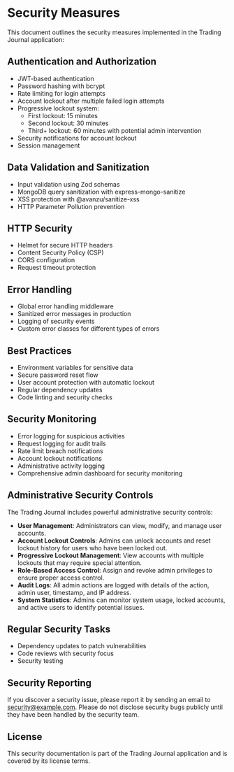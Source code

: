 # Security Measures

This document outlines the security measures implemented in the Trading Journal application:

## Authentication and Authorization
- JWT-based authentication
- Password hashing with bcrypt
- Rate limiting for login attempts
- Account lockout after multiple failed login attempts
- Progressive lockout system:
  - First lockout: 15 minutes
  - Second lockout: 30 minutes
  - Third+ lockout: 60 minutes with potential admin intervention
- Security notifications for account lockout
- Session management

## Data Validation and Sanitization
- Input validation using Zod schemas
- MongoDB query sanitization with express-mongo-sanitize
- XSS protection with @avanzu/sanitize-xss
- HTTP Parameter Pollution prevention

## HTTP Security
- Helmet for secure HTTP headers
- Content Security Policy (CSP)
- CORS configuration
- Request timeout protection

## Error Handling
- Global error handling middleware
- Sanitized error messages in production
- Logging of security events
- Custom error classes for different types of errors

## Best Practices
- Environment variables for sensitive data
- Secure password reset flow
- User account protection with automatic lockout
- Regular dependency updates
- Code linting and security checks

## Security Monitoring

- Error logging for suspicious activities
- Request logging for audit trails
- Rate limit breach notifications
- Account lockout notifications
- Administrative activity logging
- Comprehensive admin dashboard for security monitoring

## Administrative Security Controls

The Trading Journal includes powerful administrative security controls:

- **User Management**: Administrators can view, modify, and manage user accounts.
- **Account Lockout Controls**: Admins can unlock accounts and reset lockout history for users who have been locked out.
- **Progressive Lockout Management**: View accounts with multiple lockouts that may require special attention.
- **Role-Based Access Control**: Assign and revoke admin privileges to ensure proper access control.
- **Audit Logs**: All admin actions are logged with details of the action, admin user, timestamp, and IP address.
- **System Statistics**: Admins can monitor system usage, locked accounts, and active users to identify potential issues.

## Regular Security Tasks

- Dependency updates to patch vulnerabilities
- Code reviews with security focus
- Security testing

## Security Reporting

If you discover a security issue, please report it by sending an email to [security@example.com](mailto:security@example.com). Please do not disclose security bugs publicly until they have been handled by the security team.

## License

This security documentation is part of the Trading Journal application and is covered by its license terms. 